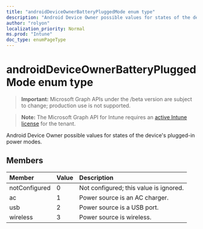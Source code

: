 ```yaml
---
title: "androidDeviceOwnerBatteryPluggedMode enum type"
description: "Android Device Owner possible values for states of the device's plugged-in power modes."
author: "rolyon"
localization_priority: Normal
ms.prod: "Intune"
doc_type: enumPageType
---
```


# androidDeviceOwnerBatteryPluggedMode enum type

> **Important:** Microsoft Graph APIs under the /beta version are subject to change; production use is not supported.

> **Note:** The Microsoft Graph API for Intune requires an [active Intune license](https://go.microsoft.com/fwlink/?linkid=839381) for the tenant.

Android Device Owner possible values for states of the device's plugged-in power modes.

## Members
|Member|Value|Description|
|:---|:---|:---|
|notConfigured|0|Not configured; this value is ignored.|
|ac|1|Power source is an AC charger.|
|usb|2|Power source is a USB port.|
|wireless|3|Power source is wireless.|






